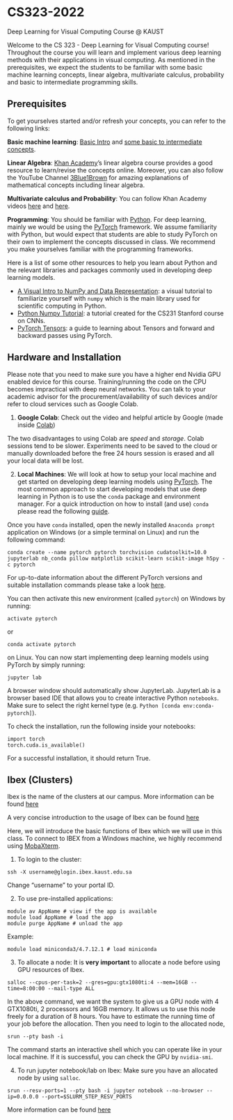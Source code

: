 # CS323-2022
Deep Learning for Visual Computing Course @ KAUST


Welcome to the CS 323 - Deep Learning for Visual Computing course! Throughout the course you will learn and implement various deep learning methods with their applications in visual computing. As mentioned in the prerequisites, we expect the students to be familiar with some basic machine learning concepts, linear algebra, multivariate calculus, probability and basic to intermediate programming skills.

## Prerequisites

To get yourselves started and/or refresh your concepts, you can refer to the following links:

**Basic machine learning**: [Basic Intro](https://www.youtube.com/watch?v=ukzFI9rgwfU) and [some basic to intermediate concepts](https://www.coursera.org/learn/machine-learning).

**Linear Algebra**: [Khan Academy](https://www.khanacademy.org/math/linear-algebra)’s linear algebra course provides a good resource to learn/revise the concepts online. Moreover, you can also follow the YouTube Channel [3Blue1Brown](https://www.youtube.com/channel/UCYO_jab_esuFRV4b17AJtAw) for amazing explanations of mathematical concepts including linear algebra.

**Multivariate calculus and Probability**: You can follow Khan Academy videos [here](https://www.khanacademy.org/math/statistics-probability/probability-library) and [here](https://www.khanacademy.org/math/multivariable-calculus).

**Programming**: You should be familiar with [Python](https://www.tutorialspoint.com/python/index.htm). For deep learning, mainly we would be using the [PyTorch](https://pytorch.org/tutorials/) framework. We assume familiarity with Python, but would expect that students are able to study PyTorch on their own to implement the concepts discussed in class. We recommend you make yourselves familiar with the programming frameworks.

Here is a list of some other resources to help you learn about Python and the relevant libraries and packages commonly used in developing deep learning models.

- [A Visual Intro to NumPy and Data Representation](http://jalammar.github.io/visual-numpy/): a visual tutorial to familiarize yourself with `numpy` which is the main library used for scientific computing in Python.
- [Python Numpy Tutorial](http://cs231n.github.io/python-numpy-tutorial/): a tutorial created for the CS231 Stanford course on CNNs.
- [PyTorch Tensors](https://pytorch.org/tutorials/beginner/pytorch_with_examples.html): a guide to learning about Tensors and forward and backward passes using PyTorch.

## Hardware and Installation
Please note that you need to make sure you have a higher end Nvidia GPU enabled
device for this course. Training/running the code on the CPU becomes impractical
with deep neural networks. You can talk to your academic advisor for the
procurement/availability of such devices and/or refer to cloud services such as
Google Colab.

1. **Google Colab**: Check out the video and helpful article by Google (made inside [Colab](https://colab.research.google.com/notebooks/welcome.ipynb))

The two disadvantages to using Colab are *speed* and *storage*. Colab sessions tend to be slower. Experiments need to be saved to the cloud or manually downloaded before the free 24 hours session is erased and all your local data will be lost.

2. **Local Machines**: We will look at how to setup your local machine and get started on developing deep learning models using [PyTorch](https://pytorch.org/). The most common approach to start developing models that use deep learning in Python is to use the `conda` package and environment manager. For a quick introduction on how to install (and use) `conda` please read the following [guide](https://docs.conda.io/projects/conda/en/latest/user-guide/getting-started.html).

Once you have `conda` installed, open the newly installed `Anaconda prompt` application on Windows (or a simple terminal on Linux) and run the following
command:
```
conda create --name pytorch pytorch torchvision cudatoolkit=10.0 jupyterlab nb_conda pillow matplotlib scikit-learn scikit-image h5py -c pytorch
```

For up-to-date information about the different PyTorch versions and suitable installation commands please take a look [here](https://pytorch.org/get-started/locally/).

You can then activate this new environment (called `pytorch`) on Windows by running:

```
activate pytorch
```

or

```
conda activate pytorch
```
on Linux. You can now start implementing deep
learning models using PyTorch by simply running:

```
jupyter lab
```

A browser window should automatically show JupyterLab. JupyterLab is a browser based IDE that allows you to create interactive Python `notebooks`. Make sure to
select the right kernel type (e.g. `Python [conda env:conda-pytorch]`).

To check the installation, run the following inside your notebooks:
```
import torch
torch.cuda.is_available()
```

For a successful installation, it should return True.

## Ibex (Clusters)
Ibex is the name of the clusters at our campus. More information can be found [here](https://www.hpc.kaust.edu.sa/ibex)

A very concise introduction to the usage of Ibex can be found [here](https://www.hpc.kaust.edu.sa/sites/default/files/files/public/Cluster_training/26_11_2018/0_Ibex_cheat_sheet_Nov_26_2018.pdf)

Here, we will introduce the basic functions of Ibex which we will use in this class. To connect to IBEX from a Windows machine, we highly recommend using [MobaXterm](https://mobaxterm.mobatek.net/).

1. To login to the cluster:
```
ssh -X username@glogin.ibex.kaust.edu.sa
```
Change “username” to your portal ID.

2. To use pre-installed applications:
```
module av AppName # view if the app is available
module load AppName # load the app
module purge AppName # unload the app
```

Example:

```
module load miniconda3/4.7.12.1 # load miniconda
```

3. To allocate a node:
It is **very important** to allocate a node before using GPU resources of Ibex.
```
salloc --cpus-per-task=2 --gres=gpu:gtx1080ti:4 --mem=16GB --time=8:00:00 --mail-type ALL
```
In the above command, we want the system to give us a GPU node with 4 GTX1080ti, 2 processors and 16GB memory. It allows us to use this node freely for a duration of 8 hours. You have to estimate the running time of your job before the allocation.
Then you need to login to the allocated node,
```
srun --pty bash -i
```
The command starts an interactive shell which you can operate like in your local machine.
If it is successful, you can check the GPU by `nvidia-smi`.

4. To run jupyter notebook/lab on Ibex:
Make sure you have an allocated node by using `salloc`.
```
srun --resv-ports=1 --pty bash -i jupyter notebook --no-browser --ip=0.0.0.0 --port=$SLURM_STEP_RESV_PORTS
```

More information can be found [here](https://www.hpc.kaust.edu.sa/ibex/app?app=jupyter)
